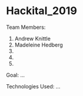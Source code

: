 # Hackital_2019
Team Members:
1. Andrew Knittle
2. Madeleine Hedberg 
3. 
4. 
5. 

Goal:
...

Technologies Used:
...
